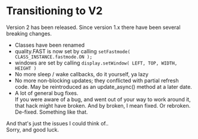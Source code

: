 # Transitioning to V2
Version 2 has been released. Since version 1.x there have been several breaking changes.

* Classes have been renamed
* quality.FAST is now set by calling ```setFastmode( CLASS_INSTANCE.fastmode.ON );```
* windows are set by calling ```display.setWindow( LEFT, TOP, WIDTH, HEIGHT )```
* No more sleep / wake callbacks, do it yourself, ya lazy
* No more non-blocking updates; they conflicted with partial refresh code. May be reintroduced as an update_async() method at a later date.
* A lot of general bug fixes.<br />
If you were aware of a bug, and went out of your way to work around it, that hack might have broken. And by broken, I mean fixed. Or rebroken. De-fixed. Something like that.

And that's just the issues I could think of.. <br />
Sorry, and good luck.